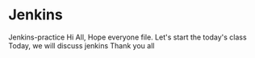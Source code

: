 # Jenkins
Jenkins-practice
Hi All, Hope everyone file.
Let's start the today's class
Today, we will discuss jenkins
Thank you all
